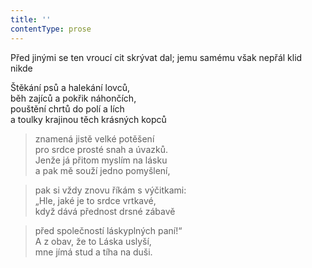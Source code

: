 ```yaml
---
title: ''
contentType: prose
---
```


Před jinými se ten vroucí cit skrývat dal; jemu samému však nepřál klid nikde

Štěkání psů a halekání lovců,  
běh zajíců a pokřik náhončích,  
pouštění chrtů do polí a lích  
a toulky krajinou těch krásných kopců

> znamená jistě velké potěšení  
> pro srdce prosté snah a úvazků.  
> Jenže já přitom myslím na lásku  
> a pak mě souží jedno pomyšlení,

> pak si vždy znovu říkám s výčitkami:  
> „Hle, jaké je to srdce vrtkavé,  
> když dává přednost drsné zábavě

> před společností láskyplných paní!“  
> A z obav, že to Láska uslyší,  
> mne jímá stud a tíha na duši.
